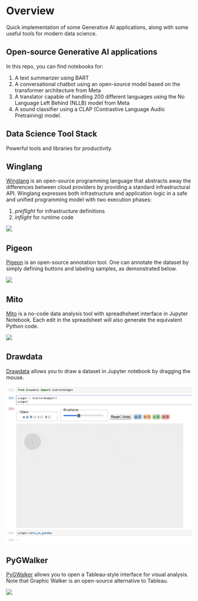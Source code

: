 # Overview
Quick implementation of some Generative AI applications, along with some useful tools for modern data science.

## Open-source Generative AI applications

In this repo, you can find notebooks for:
1. A text summarizer using BART
2. A conversational chatbot using an open-source model based on the transformer architecture from Meta
3. A translator capable of handling 200 different languages using the No Language Left Behind (NLLB) model from Meta
4. A sound classifier using a CLAP (Contrastive Language Audio Pretraining) model.

## Data Science Tool Stack

Powerful tools and libraries for productivity.

## Winglang

[Winglang](https://github.com/winglang/wing) is an open-source programming language that abstracts away the differences between cloud providers by providing a standard infrastructural API. Winglang expresses both infrastructure and application logic in a safe and unified programming model with two execution phases:
1. *preflight* for infrastructure definitions
2. *inflight* for runtime code

![](https://github.com/winglang/wing/raw/main/apps/wing/logo/demo.gif)

## Pigeon

[Pigeon](https://github.com/agermanidis/pigeon) is an open-source annotation tool. One can annotate the dataset by simply defining buttons and labeling samples, as demonstrated below.

![](http://i.imgur.com/00ry4Li.gif)

## Mito

[Mito](https://docs.trymito.io/getting-started/installing-mito) is a no-code data analysis tool with spreadhsheet interface in Jupyter Notebook. Each edit in the spreadsheet will also generate the equivalent Python code.

![](https://miro.medium.com/v2/resize:fit:1400/format:webp/1*qcUZuf0OdTGq_j_o4lbbUA.gif)

## Drawdata

[Drawdata](https://github.com/koaning/drawdata) allows you to draw a dataset in Jupyter notebook by dragging the mouse.

![](https://github.com/koaning/drawdata/raw/main/imgs/widget.gif)

## PyGWalker

[PyGWalker](https://github.com/Kanaries/pygwalker) allows you to open a Tableau-style interface for visual analysis. Note that Graphic Walker is an open-source alternative to Tableau.

![](https://camo.githubusercontent.com/4afc01853eeb3b8343f652a9444c349278b0894e3191b7642ba5e6fe6cac219e/68747470733a2f2f646f63732d75732e6f73732d75732d776573742d312e616c6979756e63732e636f6d2f696d672f70796777616c6b65722f74726176656c2d616e692d312d6c696768742e676966)
